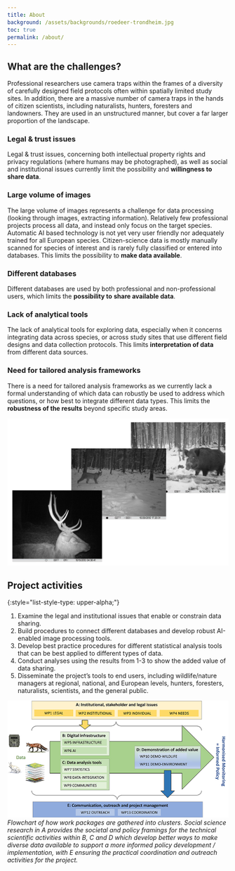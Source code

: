 ```yaml
---
title: About
background: /assets/backgrounds/roedeer-trondheim.jpg
toc: true
permalink: /about/
---
```


## What are the challenges?

Professional researchers use camera traps within the frames of a diversity of carefully designed field protocols often within spatially limited study sites. In addition, there are a massive number of camera traps in the hands of citizen scientists, including naturalists, hunters, foresters and landowners. They are used in an unstructured manner, but cover a far larger proportion of the landscape.

### <i class="fa-solid fa-scale-balanced text-primary"></i> Legal & trust issues

Legal & trust issues, concerning both intellectual property rights and privacy regulations (where humans may be photographed), as well as social and institutional issues currently limit the possibility and **willingness to share data**.

### <i class="fa-solid fa-images text-primary"></i> Large volume of images

The large volume of images represents a challenge for data processing (looking through images, extracting information). Relatively few professional projects process all data, and instead only focus on the target species. Automatic AI based technology is not yet very user friendly nor adequately trained for all European species. Citizen-science data is mostly manually scanned for species of interest and is rarely fully classified or entered into databases. This limits the possibility to **make data available**.

### <i class="fa-solid fa-database text-primary"></i> Different databases

Different databases are used by both professional and non-professional users, which limits the **possibility to** **share available data**.

### <i class="fa-solid fa-wrench text-primary"></i> Lack of analytical tools

The lack of analytical tools for exploring data, especially when it concerns integrating data across species, or across study sites that use different field designs and data collection protocols. This limits **interpretation of data** from different data sources.

### <i class="fa-solid fa-chart-line text-primary"></i> Need for tailored analysis frameworks

There is a need for tailored analysis frameworks as we currently lack a formal understanding of which data can robustly be used to address which questions, or how best to integrate different data types. This limits the **robustness of the results** beyond specific study areas.

![Three camera trap images](/assets/images/three-cameratrap-images.png)

## Project activities

{:style="list-style-type: upper-alpha;"}
1. Examine the legal and institutional issues that enable or constrain data sharing.
2. Build procedures to connect different databases and develop robust AI-enabled image processing tools.
3. Develop best practice procedures for different statistical analysis tools that can be best applied to different types of data.
4. Conduct analyses using the results from 1-3 to show the added value of data sharing.
5. Disseminate the project’s tools to end users, including wildlife/nature managers at regional, national, and European levels, hunters, foresters, naturalists, scientists, and the general public.

![Project overview](/assets/images/project-overview.jpg)
_Flowchart of how work packages are gathered into clusters. Social science research in A provides the societal and policy
framings for the technical scientific activities within B, C and D which develop better ways to make diverse data available to
support a more informed policy development / implementation, with E ensuring the practical coordination and outreach activities
for the project._
